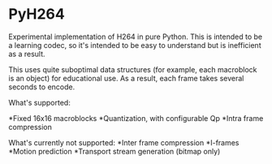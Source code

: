 # PyH264

Experimental implementation of H264 in pure Python. This is intended to be a learning codec, so it's intended to be easy to understand but is inefficient as a result.

This uses quite suboptimal data structures (for example, each macroblock is an object) for educational use. As a result, each frame takes several seconds to encode.

What's supported:

*Fixed 16x16 macroblocks
*Quantization, with configurable Qp
*Intra frame compression

What's currently not supported:
*Inter frame compression
*I-frames
*Motion prediction
*Transport stream generation (bitmap only)
